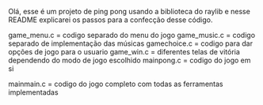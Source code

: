 Olá, esse é um projeto de ping pong usando a biblioteca do raylib e nesse README explicarei os passos para a confecção desse código.

game_menu.c = codigo separado do menu do jogo
game_music.c = codigo separado de implementação das músicas
gamechoice.c = codigo para dar opções de jogo para o usuario
game_win.c = diferentes telas de vitória dependendo do modo de jogo escolhido
mainpong.c = codigo do jogo em si

mainmain.c = codigo do jogo completo com todas as ferramentas implementadas
